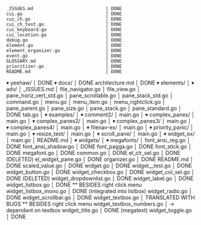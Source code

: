 


    _ISSUES.md                           │ DONE
    cui.go                               │ DONE
    cui_ch.go                            │ DONE
    cui_ch_test.go                       │ DONE
    cui_keyboard.go                      │ DONE
    cui_location.go                      │ DONE
    debug.go                             │ DONE
    element.go                           │ DONE
    element_organizer.go                 │ DONE
    event.go                             │ DONE
    GLOSSARY.md                          │ DONE
    prioritizer.go                       │ DONE
    README.md                            │ DONE
▾ yeehaw/                                │ DONE
  ▾ docs/                                │ DONE
      architecture.md                    │ DONE
  ▾ elements/                            │
    ▾ adv/                               │
        _ISSUES.md                       │
        file_navigator.go                │
        file_view.go                     │
        pane_horiz_vert_std.go           │
        pane_scrollable.go               │
        pane_stack_std.go                │
      command.go                         │
      menu.go                            │
      menu_item.go                       │
      menu_rightclick.go                 │
      pane_parent.go                     │
      pane_size.go                       │
      pane_stack.go                      │
      pane_standard.go                   │ DONE
      tab.go                             │
  ▾ examples/                            │
    ▾ comment2/                          │
        main.go                          │
    ▾ complex_panes/                     │
        main.go                          │
    ▾ complex_panes2/                    │
        main.go                          │
    ▾ complex_panes3/                    │
        main.go                          │
    ▾ complex_panes4/                    │
        main.go                          │
    ▾ filenav-ex/                        │
        main.go                          │
    ▾ priority_panic/                    │
        main.go                          │
    ▾ resize_test/                       │
        main.go                          │
    ▾ scroll_pane/                       │
        main.go                          │
    ▾ widget_ex/                         │
        main.go                          │
      README.md                          │
  ▾ widgets/                             │
    ▾ megafonts/                         │
        font_ansi_reg.go                 │ DONE
        font_ansi_shadow.go              │ DONE
        font_pagga.go                    │ DONE
        font_stick.go                    │ DONE
        megafont.go                      │ DONE
      common.go                          │ DONE
      el_clr_sel.go                      │ DONE (DELETED)
      el_widget_pane.go                  │ DONE
      organizer.go                       │ DONE
      README.md                          │ DONE
      scaled_value.go                    │ DONE
      widget.go                          │ DONE
      widget__test.go                    │ DONE
      widget_button.go                   │ DONE
      widget_checkbox.go                 │ DONE
      widget_col_sel.go                  │ DONE (DELETED)
      widget_dropdownlist.go             │ DONE
      widget_label.go                    │ DONE
      widget_listbox.go                  │ DONE ** BESIDES right click menu
      widget_listbox_mono.go             │ DONE (integrated into listbox)
      widget_radio.go                    │ DONE
      widget_scrollbar.go                │ DONE 
      widget_textbox.go                  │ TRANSLATED WITH BUGS ** BESIDES right click menu
      widget_textbox_numbers.go          │  -> dependant on textbox
      widget_title.go                    │ DONE (megatext)
      widget_toggle.go                   │ DONE 
